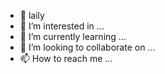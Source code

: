 - 👋 laily
- 👀 I’m interested in ...
- 🌱 I’m currently learning ...
- 💞️ I’m looking to collaborate on ...
- 📫 How to reach me ...

<!---
minbuzzle/minbuzzle is a ✨ special ✨ repository because its `README.md` (this file) appears on your GitHub profile.
You can click the Preview link to take a look at your changes.
--->
